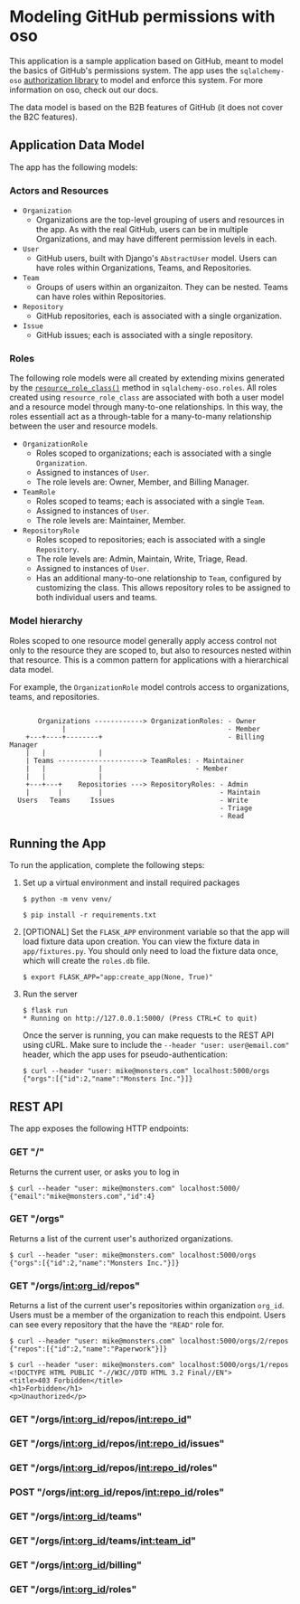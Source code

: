 # Modeling GitHub permissions with oso

This application is a sample application based on GitHub, meant to model the basics of GitHub's permissions system.
The app uses the `sqlalchemy-oso` [authorization library](https://docs.osohq.com/using/frameworks/sqlalchemy.html) to model and enforce this system. For more information on oso, check out our docs.

The data model is based on the B2B features of GitHub (it does not cover the B2C features).

## Application Data Model

The app has the following models:

### Actors and Resources

- `Organization`
  - Organizations are the top-level grouping of users and resources in the app. As with the real GitHub, users can be in multiple Organizations, and may have different permission levels in each.
- `User`
  - GitHub users, built with Django's `AbstractUser` model. Users can have roles within Organizations, Teams, and Repositories.
- `Team`
  - Groups of users within an organizaiton. They can be nested. Teams can have roles within Repositories.
- `Repository`
  - GitHub repositories, each is associated with a single organization.
- `Issue`
  - GitHub issues; each is associated with a single repository.

### Roles

The following role models were all created by extending mixins generated by
the
[`resource_role_class()`](https://docs.osohq.com/using/frameworks/sqlalchemy.html#sqlalchemy_oso.roles.resource_role_class)
method in `sqlalchemy-oso.roles`. All roles created using
`resource_role_class` are associated with both a user model and a resource
model through many-to-one relationships. In this way, the roles essentiall
act as a through-table for a many-to-many relationship between the user and
resource models.

- `OrganizationRole`
  - Roles scoped to organizations; each is associated with a single `Organization`.
  - Assigned to instances of `User`.
  - The role levels are: Owner, Member, and Billing Manager.
- `TeamRole`
  - Roles scoped to teams; each is associated with a single `Team`.
  - Assigned to instances of `User`.
  - The role levels are: Maintainer, Member.
- `RepositoryRole`
  - Roles scoped to repositories; each is associated with a single `Repository`.
  - The role levels are: Admin, Maintain, Write, Triage, Read.
  - Assigned to instances of `User`.
  - Has an additional many-to-one relationship to `Team`, configured by
    customizing the class. This allows repository roles to be assigned to both
    individual users and teams.

### Model hierarchy

Roles scoped to one resource model generally apply access control not only to
the resource they are scoped to, but also to resources nested within that
resource. This is a common pattern for applications with a hierarchical data
model.

For example, the `OrganizationRole` model controls access to organizations,
teams, and repositories.

```

       Organizations ------------> OrganizationRoles: - Owner
             |                                        - Member
    +---+----+--------+                               - Billing Manager
    |   |             |
    | Teams ---------------------> TeamRoles: - Maintainer
    |   |             |                       - Member
    |   |             |
    +---+---+    Repositories ---> RepositoryRoles: - Admin
    |       |         |                             - Maintain
  Users   Teams     Issues                          - Write
                                                    - Triage
                                                    - Read

```

## Running the App

To run the application, complete the following steps:

1. Set up a virtual environment and install required packages

   ```
   $ python -m venv venv/

   $ pip install -r requirements.txt
   ```

2. [OPTIONAL] Set the `FLASK_APP` environment variable so that the app will
   load fixture data upon creation. You can view the fixture data in
   `app/fixtures.py`. You should only need to load the fixture data once, which
   will create the `roles.db` file.

   ```
   $ export FLASK_APP="app:create_app(None, True)"
   ```

3. Run the server

   ```
   $ flask run
   * Running on http://127.0.0.1:5000/ (Press CTRL+C to quit)
   ```

   Once the server is running, you can make requests to the REST API using
   cURL. Make sure to include the `--header "user: user@email.com"` header,
   which the app uses for pseudo-authentication:

   ```
   $ curl --header "user: mike@monsters.com" localhost:5000/orgs
   {"orgs":[{"id":2,"name":"Monsters Inc."}]}
   ```

## REST API

The app exposes the following HTTP endpoints:

### GET "/"

Returns the current user, or asks you to log in

```
$ curl --header "user: mike@monsters.com" localhost:5000/
{"email":"mike@monsters.com","id":4}
```

### GET "/orgs"

Returns a list of the current user's authorized organizations.

```
$ curl --header "user: mike@monsters.com" localhost:5000/orgs
{"orgs":[{"id":2,"name":"Monsters Inc."}]}
```

### GET "/orgs/<int:org_id>/repos"

Returns a list of the current user's repositories within organization `org_id`.
Users must be a member of the organization to reach this endpoint.
Users can see every repository that the have the `"READ"` role for.

```
$ curl --header "user: mike@monsters.com" localhost:5000/orgs/2/repos
{"repos":[{"id":2,"name":"Paperwork"}]}
```

```
$ curl --header "user: mike@monsters.com" localhost:5000/orgs/1/repos
<!DOCTYPE HTML PUBLIC "-//W3C//DTD HTML 3.2 Final//EN">
<title>403 Forbidden</title>
<h1>Forbidden</h1>
<p>Unauthorized</p>
```

### GET "/orgs/<int:org_id>/repos/<int:repo_id>"

### GET "/orgs/<int:org_id>/repos/<int:repo_id>/issues"

### GET "/orgs/<int:org_id>/repos/<int:repo_id>/roles"

### POST "/orgs/<int:org_id>/repos/<int:repo_id>/roles"

### GET "/orgs/<int:org_id>/teams"

### GET "/orgs/<int:org_id>/teams/<int:team_id>"

### GET "/orgs/<int:org_id>/billing"

### GET "/orgs/<int:org_id>/roles"
